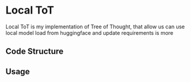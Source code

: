 # Local ToT

Local ToT is my implementation of Tree of Thought, that allow us can use local model load from huggingface and update requirements is more

## Code Structure

## Usage

```python

```
